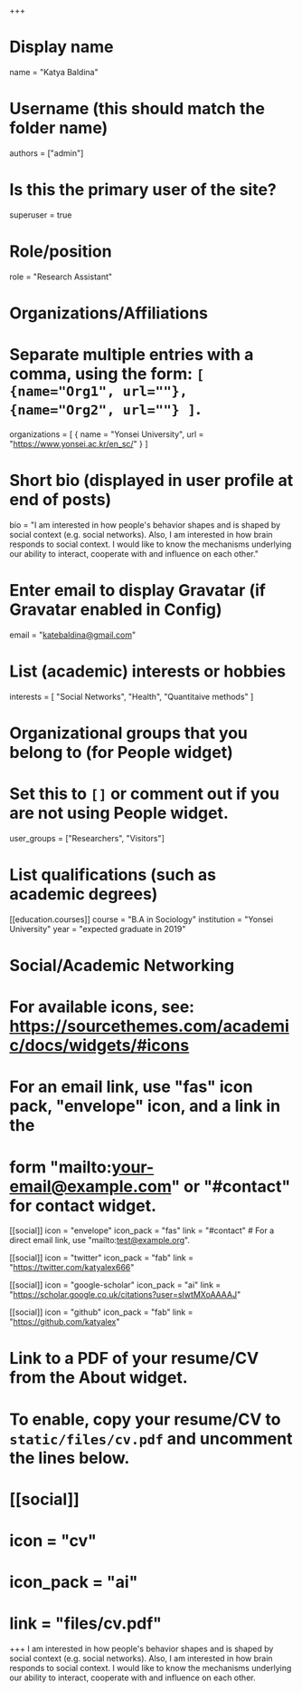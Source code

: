 +++
# Display name
name = "Katya Baldina"

# Username (this should match the folder name)
authors = ["admin"]

# Is this the primary user of the site?
superuser = true

# Role/position
role = "Research Assistant"

# Organizations/Affiliations
#   Separate multiple entries with a comma, using the form: `[ {name="Org1", url=""}, {name="Org2", url=""} ]`.
organizations = [ { name = "Yonsei University", url = "https://www.yonsei.ac.kr/en_sc/" } ]

# Short bio (displayed in user profile at end of posts)
bio = "I am interested in how people's behavior shapes and is shaped by social context (e.g. social networks). Also, I am interested in how brain responds to social context. I would like to know the mechanisms underlying our ability to interact, cooperate with and influence on each other."

# Enter email to display Gravatar (if Gravatar enabled in Config)
email = "katebaldina@gmail.com"

# List (academic) interests or hobbies
interests = [
  "Social Networks",
  "Health",
  "Quantitaive methods"
]

# Organizational groups that you belong to (for People widget)
#   Set this to `[]` or comment out if you are not using People widget.
user_groups = ["Researchers", "Visitors"]

# List qualifications (such as academic degrees)
[[education.courses]]
  course = "B.A in Sociology"
  institution = "Yonsei University"
  year = "expected graduate in 2019"

# Social/Academic Networking
# For available icons, see: https://sourcethemes.com/academic/docs/widgets/#icons
#   For an email link, use "fas" icon pack, "envelope" icon, and a link in the
#   form "mailto:your-email@example.com" or "#contact" for contact widget.

[[social]]
  icon = "envelope"
  icon_pack = "fas"
  link = "#contact"  # For a direct email link, use "mailto:test@example.org".

[[social]]
  icon = "twitter"
  icon_pack = "fab"
  link = "https://twitter.com/katyalex666"

[[social]]
  icon = "google-scholar"
  icon_pack = "ai"
  link = "https://scholar.google.co.uk/citations?user=sIwtMXoAAAAJ"

[[social]]
  icon = "github"
  icon_pack = "fab"
  link = "https://github.com/katyalex"

# Link to a PDF of your resume/CV from the About widget.
# To enable, copy your resume/CV to `static/files/cv.pdf` and uncomment the lines below.
# [[social]]
#   icon = "cv"
#   icon_pack = "ai"
#   link = "files/cv.pdf"

+++
I am interested in how people's behavior shapes and is shaped by social context (e.g. social networks). Also, I am interested in how brain responds to social context. I would like to know the mechanisms underlying our ability to interact, cooperate with and influence on each other.
